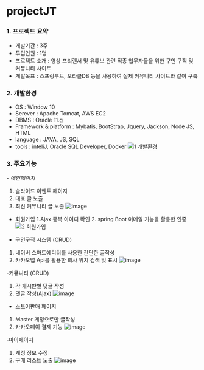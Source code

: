 # projectJT


### 1. 프로젝트 요약
- 개발기간 : 3주
- 투입인원 : 1명
- 프로젝트 소개 : 영상 프리랜서 및 유튜브 관련 직종 업무자들을 위한 구인 구직 및 커뮤니티 사이트
- 개발목표 : 스프링부트, 오라클DB 등을 사용하여 실제 커뮤니티 사이트와 같이 구축



### 2. 개발환경  
- OS : Window 10  
- Serever : Apache Tomcat, AWS EC2
- DBMS : Oracle 11.g
- Framework & platform : Mybatis, BootStrap, Jquery, Jackson, Node JS, HTML
- language : JAVA, JS, SQL
- tools : inteliJ, Oracle SQL Developer, Docker
  ![1  개발환경](https://github.com/sinsincoccr/projectJT/assets/145324925/94a1851a-5359-4eb0-9308-ba3319cd445e)



### 3. 주요기능

_- 메인페이지_
1. 슬라이드 이벤트 페이지
2. 대표 글 노출
3. 최신 커뮤니티 글 노출
![image](https://github.com/sinsincoccr/projectJT/assets/145324925/bc8119f3-3e99-4015-a0ab-9948a1e3b51e)


- 회원가입
  1.Ajax 중복 아이디 확인
  2. spring Boot 이메일 기능을 활용한 인증
![2  회원가입](https://github.com/sinsincoccr/projectJT/assets/145324925/266da645-f249-4cea-a932-26f8cb27f8bb)


- 구인구직 시스템 (CRUD)
1. 네이버 스마트에디터를 사용한 간단한 글작성
2. 카카오맵 Api를 활용한 회사 위치 검색 및 표시
![image](https://github.com/sinsincoccr/projectJT/assets/145324925/38b98fa5-7652-4fd6-9217-b1cf5afdd49a)




-커뮤니티 (CRUD)
1. 각 게시판별 댓글 작성
2. 댓글 작성(Ajax)
![image](https://github.com/sinsincoccr/projectJT/assets/145324925/cf3e82f4-9191-4d32-a3c5-21336ae23b6c)

- 스토어판매 페이지
1. Master 계정으로만 글작성
2. 카카오페이 결제 기능
![image](https://github.com/sinsincoccr/projectJT/assets/145324925/ea46cf1a-f14a-4628-8df2-59023f76f166)


-마이페이지
1. 계정 정보 수정
2. 구매 리스트 노출
![image](https://github.com/sinsincoccr/projectJT/assets/145324925/8e59af33-3c21-44af-96c7-e20dbe4d8619)





